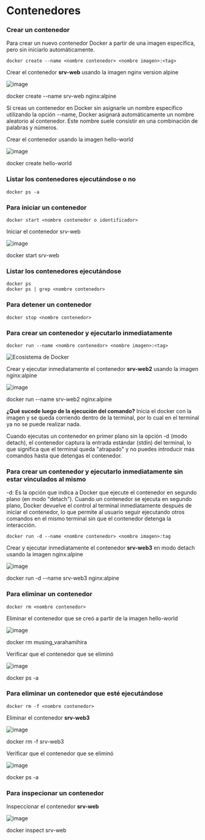 # Contenedores

### Crear un contenedor
Para crear un nuevo contenedor Docker a partir de una imagen específica, pero sin iniciarlo automáticamente. 

```
docker create --name <nombre contenedor> <nombre imagen>:<tag>
```
Crear el contenedor  **srv-web** usando la imagen nginx version alpine

![image](https://github.com/LabP3/2024A-ISWD633-GR2/assets/171348095/7f4043dc-885e-456a-bf92-15f0405b26a2)

docker create --name srv-web nginx:alpine


Si creas un contenedor en Docker sin asignarle un nombre específico utilizando la opción --name, Docker asignará automáticamente un nombre aleatorio al contenedor. Este nombre suele consistir en una combinación de palabras y números.  

Crear el contenedor usando la imagen hello-world

![image](https://github.com/LabP3/2024A-ISWD633-GR2/assets/171348095/cdad5c3f-d963-44e9-a5cf-a15f3f7f8c97)

docker create hello-world


### Listar los contenedores ejecutándose o no

```
docker ps -a
```

### Para iniciar un contenedor

```
docker start <nombre contenedor o identificador>
```
Iniciar el contenedor srv-web 

![image](https://github.com/LabP3/2024A-ISWD633-GR2/assets/171348095/90eabbfb-d23a-43a9-9b46-235082a8042b)

docker start srv-web


### Listar los contenedores ejecutándose
```
docker ps 
docker ps | grep <nombre contenedor>
```

### Para detener un contenedor

```
docker stop <nombre contenedor>
```

### Para crear un contenedor y ejecutarlo inmediatamente

```
docker run --name <nombre contenedor> <nombre imagen>:<tag>
```
![Ecosistema de Docker](imagenes/dockerRun.PNG)

Crear y ejecutar inmediatamente el contenedor **srv-web2** usando la imagen nginx:alpine

![image](https://github.com/LabP3/2024A-ISWD633-GR2/assets/171348095/35714f78-148b-4052-be4f-a9a1aa34d226)

docker run --name srv-web2 nginx:alpine


**¿Qué sucede luego de la ejecución del comando?**
Inicia el docker con la imagen y se queda corriendo dentro de la terminal, por lo cual en el terminal ya no se puede realizar nada.

Cuando ejecutas un contenedor en primer plano sin la opción -d (modo detach), el contenedor captura la entrada estándar (stdin) del terminal, lo que significa que el terminal queda "atrapado" y no puedes introducir más comandos hasta que detengas el contenedor.

### Para crear un contenedor y ejecutarlo inmediatamente sin estar vinculados al mismo
-d: Es la opción que indica a Docker que ejecute el contenedor en segundo plano (en modo "detach").
Cuando un contenedor se ejecuta en segundo plano, Docker devuelve el control al terminal inmediatamente después de iniciar el contenedor, lo que permite al usuario seguir ejecutando otros comandos en el mismo terminal sin que el contenedor detenga la interacción.

```
docker run -d --name <nombre contenedor> <nombre imagen>:tag
```
Crear y ejecutar inmediatamente el contenedor **srv-web3** en modo detach usando la imagen nginx:alpine

![image](https://github.com/LabP3/2024A-ISWD633-GR2/assets/171348095/c97946a1-6f17-4fc7-a93b-2ae10d04d98d)

docker run -d --name srv-web3 nginx:alpine


### Para eliminar un contenedor

```
docker rm <nombre contenedor>
```
Eliminar el contenedor que se creó a partir de la imagen hello-world 

![image](https://github.com/LabP3/2024A-ISWD633-GR2/assets/171348095/e85b2578-ccd2-4da8-8566-250283c482c2)

docker rm musing_varahamihira


Verificar que el contenedor que se eliminó

![image](https://github.com/LabP3/2024A-ISWD633-GR2/assets/171348095/6df9e83c-9587-40d1-8f6d-933af5e59a9a)

docker ps -a


### Para eliminar un contenedor que esté ejecutándose

```
docker rm -f <nombre contenedor>
```
Eliminar el contenedor **srv-web3** 

![image](https://github.com/LabP3/2024A-ISWD633-GR2/assets/171348095/0cc3c114-bacd-4561-9942-9ca81173782e)

docker rm -f srv-web3


Verificar que el contenedor que se eliminó

![image](https://github.com/LabP3/2024A-ISWD633-GR2/assets/171348095/62ddc37c-e716-4eee-8cd7-708959844917)

docker ps -a


### Para inspecionar un contenedor 

Inspeccionar el contenedor **srv-web** 

![image](https://github.com/LabP3/2024A-ISWD633-GR2/assets/171348095/d0bfd46f-ee3a-424e-9746-e227caa9ebcc)

docker inspect srv-web

